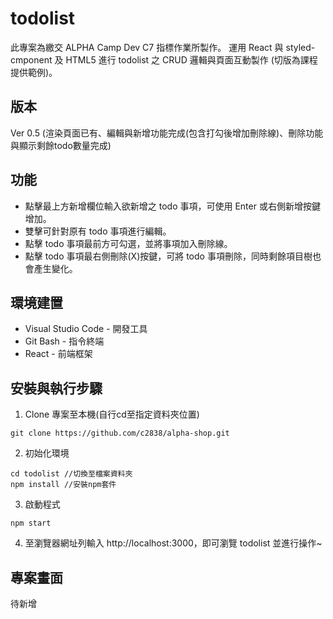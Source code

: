 # todolist
此專案為繳交 ALPHA Camp Dev C7 指標作業所製作。
運用 React 與 styled-cmponent 及 HTML5 進行 todolist 之 CRUD 邏輯與頁面互動製作 (切版為課程提供範例)。


## 版本
Ver 0.5 (渲染頁面已有、編輯與新增功能完成(包含打勾後增加刪除線)、刪除功能與顯示剩餘todo數量完成)


## 功能
* 點擊最上方新增欄位輸入欲新增之 todo 事項，可使用 Enter 或右側新增按鍵增加。
* 雙擊可針對原有 todo 事項進行編輯。
* 點擊 todo 事項最前方可勾選，並將事項加入刪除線。
* 點擊 todo 事項最右側刪除(X)按鍵，可將 todo 事項刪除，同時剩餘項目樹也會產生變化。


## 環境建置
* Visual Studio Code - 開發工具
* Git Bash - 指令終端
* React - 前端框架

## 安裝與執行步驟
1. Clone 專案至本機(自行cd至指定資料夾位置)
```
git clone https://github.com/c2838/alpha-shop.git
```
2. 初始化環境
```
cd todolist //切換至檔案資料夾
npm install //安裝npm套件
```
3. 啟動程式
```
npm start
```
4. 至瀏覽器網址列輸入 http://localhost:3000，即可瀏覽 todolist 並進行操作~


## 專案畫面
待新增
<!-- ![Alt text]() -->
